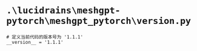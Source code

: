 # `.\lucidrains\meshgpt-pytorch\meshgpt_pytorch\version.py`

```
# 定义当前代码的版本号为 '1.1.1'
__version__ = '1.1.1'
```